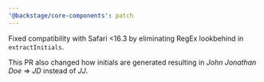 ```yaml
---
'@backstage/core-components': patch
---
```


Fixed compatibility with Safari <16.3 by eliminating RegEx lookbehind in `extractInitials`.

This PR also changed how initials are generated resulting in _John Jonathan Doe_ => _JD_ instead of _JJ_.
